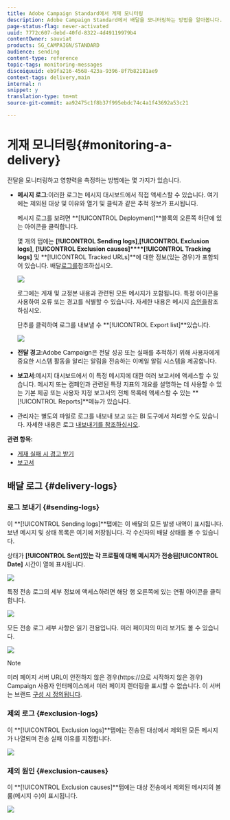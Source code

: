 ```yaml
---
title: Adobe Campaign Standard에서 게재 모니터링
description: Adobe Campaign Standard에서 배달을 모니터링하는 방법을 알아봅니다.
page-status-flag: never-activated
uuid: 7772c607-debd-40fd-8322-4d49119979b4
contentOwner: sauviat
products: SG_CAMPAIGN/STANDARD
audience: sending
content-type: reference
topic-tags: monitoring-messages
discoiquuid: eb9fa216-4568-423a-9396-8f7b82181ae9
context-tags: delivery,main
internal: n
snippet: y
translation-type: tm+mt
source-git-commit: aa92475c1f8b37f995ebdc74c4a1f43692a53c21

---
```



# 게재 모니터링{#monitoring-a-delivery}

전달을 모니터링하고 영향력을 측정하는 방법에는 몇 가지가 있습니다.

* **메시지 로그**:이러한 로그는 메시지 대시보드에서 직접 액세스할 수 있습니다. 여기에는 제외된 대상 및 이유와 열기 및 클릭과 같은 추적 정보가 표시됩니다.

   메시지 로그를 보려면 **[!UICONTROL Deployment]**블록의 오른쪽 하단에 있는 아이콘을 클릭합니다.

   몇 개의 탭에는 **[!UICONTROL Sending logs]**,**[!UICONTROL Exclusion logs]**, **[!UICONTROL Exclusion causes]****[!UICONTROL Tracking logs]** 및 **[!UICONTROL Tracked URLs]**에 대한 정보(있는 경우)가 포함되어 있습니다. 배달[로그를](#delivery-logs)참조하십시오.

   ![](assets/sending_delivery1.png)

   로그에는 게재 및 교정본 내용과 관련된 모든 메시지가 포함됩니다. 특정 아이콘을 사용하여 오류 또는 경고를 식별할 수 있습니다. 자세한 내용은 메시지 [승인을](../../sending/using/previewing-messages.md)참조하십시오.

   단추를 클릭하여 로그를 내보낼 수 **[!UICONTROL Export list]**있습니다.

   ![](assets/sending_delivery2.png)

* **전달 경고**:Adobe Campaign은 전달 성공 또는 실패를 추적하기 위해 사용자에게 중요한 시스템 활동을 알리는 알림을 전송하는 이메일 알림 시스템을 제공합니다.
* **보고서**:메시지 대시보드에서 이 특정 메시지에 대한 여러 보고서에 액세스할 수 있습니다. 메시지 또는 캠페인과 관련된 특정 지표의 개요를 설명하는 데 사용할 수 있는 기본 제공 또는 사용자 지정 보고서의 전체 목록에 액세스할 수 있는 **[!UICONTROL Reports]**메뉴가 있습니다.
* 관리자는 별도의 파일로 로그를 내보내 보고 또는 BI 도구에서 처리할 수도 있습니다. 자세한 내용은 로그 [내보내기를 참조하십시오](../../automating/using/exporting-logs.md).

**관련 항목:**

* [게재 실패 시 경고 받기](../../sending/using/receiving-alerts-when-failures-happen.md)
* [보고서](../../reporting/using/about-dynamic-reports.md)

## 배달 로그 {#delivery-logs}

### 로그 보내기 {#sending-logs}

이 **[!UICONTROL Sending logs]**탭에는 이 배달의 모든 발생 내역이 표시됩니다. 보낸 메시지 및 상태 목록은 여기에 저장됩니다. 각 수신자의 배달 상태를 볼 수 있습니다.

상태가 **[!UICONTROL Sent]**있는 각 프로필에 대해 메시지가 전송된**[!UICONTROL Date]** 시간이 열에 표시됩니다.

![](assets/sending_delivery3.png)

특정 전송 로그의 세부 정보에 액세스하려면 해당 행 오른쪽에 있는 연필 아이콘을 클릭합니다.

![](assets/sending_access-sending-log.png)

모든 전송 로그 세부 사항은 읽기 전용입니다. 미러 페이지의 미리 보기도 볼 수 있습니다.

![](assets/sending_sending-log.png)

>[!NOTE]
>
>미러 페이지 서버 URL이 안전하지 않은 경우(https://으로 시작하지 않은 경우) Campaign 사용자 인터페이스에서 미러 페이지 렌더링을 표시할 수 없습니다. 이 서버는 브랜드 [구성 시 정의됩니다](../../administration/using/branding.md#configuring-and-using-brands).

### 제외 로그 {#exclusion-logs}

이 **[!UICONTROL Exclusion logs]**탭에는 전송된 대상에서 제외된 모든 메시지가 나열되며 전송 실패 이유를 지정합니다.

![](assets/sending_delivery4.png)

### 제외 원인 {#exclusion-causes}

이 **[!UICONTROL Exclusion causes]**탭에는 대상 전송에서 제외된 메시지의 볼륨(메시지 수)이 표시됩니다.

![](assets/sending_delivery5.png)
